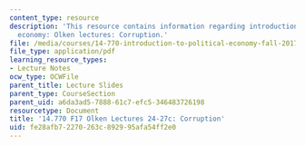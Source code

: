 ```yaml
---
content_type: resource
description: 'This resource contains information regarding introduction to political
  economy: Olken lectures: Corruption.'
file: /media/courses/14-770-introduction-to-political-economy-fall-2017/fe28afb72270263c892995afa54ff2e0_MIT14_770F17_lec24_27c.pdf
file_type: application/pdf
learning_resource_types:
- Lecture Notes
ocw_type: OCWFile
parent_title: Lecture Slides
parent_type: CourseSection
parent_uid: a6da3ad5-7888-61c7-efc5-346483726198
resourcetype: Document
title: '14.770 F17 Olken Lectures 24-27c: Corruption'
uid: fe28afb7-2270-263c-8929-95afa54ff2e0
---
```

